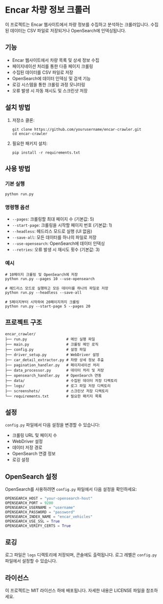 # Encar 차량 정보 크롤러

이 프로젝트는 Encar 웹사이트에서 차량 정보를 수집하고 분석하는 크롤러입니다. 수집된 데이터는 CSV 파일로 저장되거나 OpenSearch에 인덱싱됩니다.

## 기능

- Encar 웹사이트에서 차량 목록 및 상세 정보 수집
- 페이지네이션 처리를 통한 다중 페이지 크롤링
- 수집된 데이터를 CSV 파일로 저장
- OpenSearch에 데이터 인덱싱 및 검색 기능
- 로깅 시스템을 통한 크롤링 과정 모니터링
- 오류 발생 시 자동 재시도 및 스크린샷 저장

## 설치 방법

1. 저장소 클론:
   ```
   git clone https://github.com/yourusername/encar-crawler.git
   cd encar-crawler
   ```

2. 필요한 패키지 설치:
   ```
   pip install -r requirements.txt
   ```

## 사용 방법

### 기본 실행

```
python run.py
```

### 명령행 옵션

- `--pages`: 크롤링할 최대 페이지 수 (기본값: 5)
- `--start-page`: 크롤링을 시작할 페이지 번호 (기본값: 1)
- `--headless`: 헤드리스 모드로 실행 (UI 없음)
- `--save-all`: 모든 데이터를 하나의 파일로 저장
- `--use-opensearch`: OpenSearch에 데이터 인덱싱
- `--retries`: 오류 발생 시 재시도 횟수 (기본값: 3)

### 예시

```
# 10페이지 크롤링 및 OpenSearch에 저장
python run.py --pages 10 --use-opensearch

# 헤드리스 모드로 실행하고 모든 데이터를 하나의 파일로 저장
python run.py --headless --save-all

# 5페이지부터 시작하여 20페이지까지 크롤링
python run.py --start-page 5 --pages 20
```

## 프로젝트 구조

```
encar_crawler/
├── run.py                  # 메인 실행 파일
├── main.py                 # 크롤링 메인 로직
├── config.py               # 설정 파일
├── driver_setup.py         # WebDriver 설정
├── car_detail_extractor.py # 차량 상세 정보 추출
├── pagination_handler.py   # 페이지네이션 처리
├── data_processor.py       # 데이터 처리 및 저장
├── opensearch_handler.py   # OpenSearch 연동
├── data/                   # 수집된 데이터 저장 디렉토리
├── logs/                   # 로그 파일 저장 디렉토리
├── screenshots/            # 스크린샷 저장 디렉토리
└── requirements.txt        # 필요한 패키지 목록
```

## 설정

`config.py` 파일에서 다음 설정을 변경할 수 있습니다:

- 크롤링 URL 및 페이지 수
- WebDriver 설정
- 데이터 저장 경로
- OpenSearch 연결 정보
- 로깅 설정

## OpenSearch 설정

OpenSearch를 사용하려면 `config.py` 파일에서 다음 설정을 확인하세요:

```python
OPENSEARCH_HOST = "your-opensearch-host"
OPENSEARCH_PORT = 9200
OPENSEARCH_USERNAME = "username"
OPENSEARCH_PASSWORD = "password"
OPENSEARCH_INDEX_NAME = "encar_vehicles"
OPENSEARCH_USE_SSL = True
OPENSEARCH_VERIFY_CERTS = True
```

## 로깅

로그 파일은 `logs` 디렉토리에 저장되며, 콘솔에도 출력됩니다. 로그 레벨은 `config.py` 파일에서 설정할 수 있습니다.

## 라이선스

이 프로젝트는 MIT 라이선스 하에 배포됩니다. 자세한 내용은 LICENSE 파일을 참조하세요. 